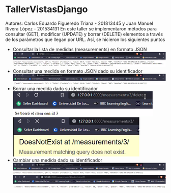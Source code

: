 # TallerVistasDjango
Autores: Carlos Eduardo Figueredo Triana - 201813445 y Juan Manuel Rivera López - 201534131
En este taller se implementaron métodos para consultar (GET), modificar (UPDATE) y borrar (DELETE) elementos a través de los parámetros que llegan por URL. Así, se hicieron los siguientes puntos
- Consultar la lista de medidas (measurements) en formato JSON
![Lista_measurments](./Lista_measurments.PNG)
- Consultar una medida en formato JSON dado su identificador
![Lista_measurments](./get_measurment_by_id.PNG)
- Borrar una medida dado su identificador
![Lista_measurments](./delete_measurment_by_id.PNG)
![Lista_measurments](./after_delete_measurment_by_id.PNG)
- Cambiar una medida dado su identificador
![Lista_measurments](./update_unit.PNG)
![Lista_measurments](./update_value.PNG)
